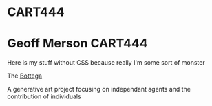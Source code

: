 # CART444
   <h1>Geoff Merson CART444</h1>
   <p>
     Here is my stuff without CSS because really I'm some sort of monster
   </p>
   <p>
      The <a href="bottega.html">Bottega</a>
    </p>
    <p>
      A generative art project focusing on independant agents and the contribution of individuals
   </p>
